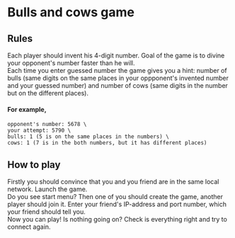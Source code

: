 # Bulls and cows game

## Rules
Each player should invent his 4-digit number. Goal of the game is to divine your opponent's number faster than he will. \
Each time you enter guessed number the game gives you a hint: number of bulls (same digits on the same places in your oppponent's invented number and your guessed number) and number of cows (same digits in the number but on the different places).
#### For example,
```
opponent's number: 5678 \
your attempt: 5790 \
bulls: 1 (5 is on the same places in the numbers) \
cows: 1 (7 is in the both numbers, but it has different places)
```

## How to play
Firstly you should convince that you and you friend are in the same local network. Launch the game. \
Do you see start menu? Then one of you should create the game, another player should join it. Enter your friend's IP-address and port number, which your friend should tell you. \
Now you can play! Is nothing going on? Check is everything right and try to connect again.